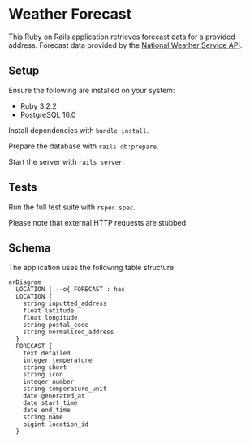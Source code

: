 # Weather Forecast

This Ruby on Rails application retrieves forecast data for a provided address. Forecast data provided by the [National Weather Service API](https://www.weather.gov/documentation/services-web-api).

## Setup

Ensure the following are installed on your system:
- Ruby 3.2.2
- PostgreSQL 16.0

Install dependencies with `bundle install`.

Prepare the database with `rails db:prepare`.

Start the server with `rails server`.

## Tests

Run the full test suite with `rspec spec`.

Please note that external HTTP requests are stubbed.

## Schema

The application uses the following table structure:

```mermaid
erDiagram
  LOCATION ||--o{ FORECAST : has
  LOCATION {
    string inputted_address
    float latitude
    float longitude
    string postal_code
    string normalized_address
  }
  FORECAST {
    text detailed
    integer temperature
    string short
    string icon
    integer number
    string temperature_unit
    date generated_at
    date start_time
    date end_time
    string name
    bigint location_id
  }
```
